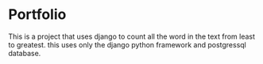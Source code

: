 # Portfolio
This is a project that uses django to count all the word in the text from least to greatest. 
this uses only the django python framework and postgressql database.
